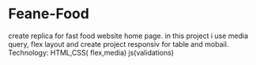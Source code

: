 # Feane-Food
create replica for fast food website home page. in this project i use media query, flex layout and create project responsiv for table and mobail. Technology: HTML,CSS( flex,media) js(validations)
